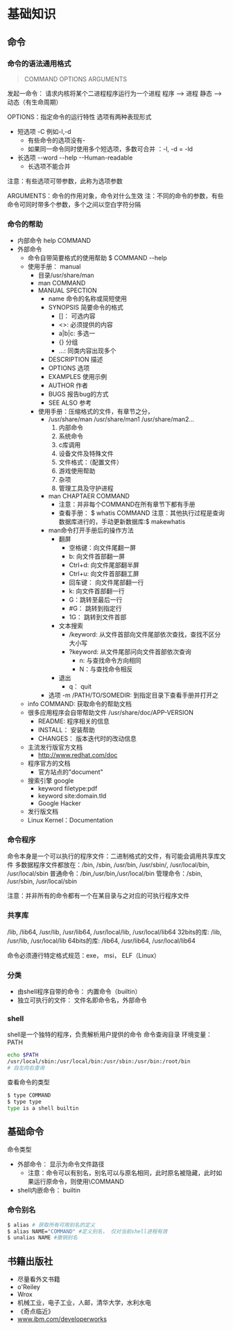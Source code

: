 # 基础知识

## 命令
### 命令的语法通用格式
> COMMAND OPTIONS ARGUMENTS

发起一命令： 请求内核将某个二进程程序运行为一个进程
程序 --> 进程
静态 --> 动态（有生命周期）

OPTIONS：指定命令的运行特性
选项有两种表现形式
- 短选项 -C  例如-l,-d
  - 有些命令的选项没有-
  - 如果同一命令同时使用多个短选项，多数可合并 ：-l, -d = -ld
- 长选项 --word --help --Human-readable
  - 长选项不能合并

注意：有些选项可带参数，此称为选项参数

ARGUMENTS：命令的作用对象，命令对什么生效
注：不同的命令的参数，有些命令可同时带多个参数，多个之间以空白字符分隔


### 命令的帮助
- 内部命令 help COMMAND
- 外部命令 
  - 命令自带简要格式的使用帮助 $ COMMAND --help
  - 使用手册： manual
    - 目录/usr/share/man
    - man COMMAND
    - MANUAL SPECTION
      - name 命令的名称或简短使用
      - SYNOPSIS 简要命令的格式
        - []： 可选内容
        - <>: 必须提供的内容
        - a|b|c: 多选一
        - {} 分组
        - ...: 同类内容出现多个
      - DESCRIPTION 描述
      - OPTIONS 选项
      - EXAMPLES 使用示例
      - AUTHOR 作者
      - BUGS 报告bug的方式
      - SEE ALSO 参考
    - 使用手册：压缩格式的文件，有章节之分，
      -  /usr/share/man /usr/share/man1 /usr/share/man2...
         1. 内部命令
         2. 系统命令
         3. c库调用
         4. 设备文件及特殊文件
         5. 文件格式：（配置文件）
         6. 游戏使用帮助
         7. 杂项
         8. 管理工具及守护进程
      - man CHAPTAER COMMAND
        - 注意：并非每个COMMAND在所有章节下都有手册
        - 查看手册： $ whatis COMMAND 注意：其他执行过程是查询数据库进行的，手动更新数据库:$ makewhatis
      - man命令打开手册后的操作方法
        - 翻屏
          - 空格键：向文件尾翻一屏
          - b: 向文件首部翻一屏
          - Ctrl+d: 向文件尾部翻半屏
          - Ctrl+u: 向文件首部翻工屏
          - 回车键： 向文件尾部翻一行
          - k: 向文件首部翻一行
          - G：跳转至最后一行
          - #G： 跳转到指定行
          - 1G： 跳转到文件首部
        - 文本搜索
          - /keyword: 从文件首部向文件尾部依次查找，查找不区分大小写
          - ?keyword: 从文件尾部问向文件首部依次查询
            - n: 与查找命令方向相同
            - N：与查找命令相反
        - 退出
          - q： quit
      - 选项 -m /PATH/TO/SOMEDIR: 到指定目录下查看手册并打开之
  - info COMMAND: 获取命令的帮助文档
  - 很多应用程序会自带帮助文件 /usr/share/doc/APP-VERSION
    - README: 程序相关的信息
    - INSTALL： 安装帮助
    - CHANGES： 版本迭代时的改动信息
  - 主流发行版官方文档
    - http://www.redhat.com/doc
  - 程序官方的文档
    - 官方站点的"document"
  - 搜索引擎 google
    - keyword filetype:pdf
    - keyword site:domain.tld
    - Google Hacker
  - 发行版文档
  - Linux Kernel：Documentation


### 命令程序
命令本身是一个可以执行的程序文件：二进制格式的文件，有可能会调用共享库文件
多数据程序文件都放在：/bin, /sbin, /usr/bin, /usr/sbin/, /usr/local/bin, /usr/local/sbin
普通命令：/bin,/usr/bin,/usr/local/bin
管理命令：/sbin, /usr/sbin, /usr/local/sbin

注意：并非所有的命令都有一个在某目录与之对应的可执行程序文件

### 共享库
/lib, /lib64, /usr/lib, /usr/lib64, /usr/local/lib, /usr/local/lib64
32bits的库: /lib, /usr/lib, /usr/local/lib
64bits的库: /lib64, /usr/lib64, /usr/local/lib64

命令必须遵行特定格式规范：exe， msi， ELF（Linux） 

### 分类
- 由shell程序自带的命令： 内置命令（builtin）
- 独立可执行的文件： 文件名即命令名，外部命令

### shell
shell是一个独特的程序，负责解析用户提供的命令
命令查询目录
环境变量：PATH
```sh
echo $PATH
/usr/local/sbin:/usr/local/bin:/usr/sbin:/usr/bin:/root/bin
# 自左向右查询
```
查看命令的类型
```sh
$ type COMMAND
$ type type
type is a shell builtin
```

## 基础命令
命令类型
- 外部命令： 显示为命令文件路径
  - 注意：命令可以有别名，别名可以与原名相同，此时原名被隐藏，此时如果运行原命令，则使用\COMMAND
- shell内嵌命令： builtin

### 命令别名
```sh
$ alias # 获取所有可用别名的定义
$ alias NAME="COMMAND" #定义别名， 仅对当前shell进程有效
$ unalias NAME #撤销别名
```


## 书籍出版社
- 尽量看外文书籍
- o'Reiley
- Wrox
- 机械工业，电子工业，人邮，清华大学，水利水电
- 《奇点临近》
- www.ibm.com/developerworks

